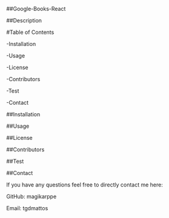 ##Google-Books-React

##Description

#Table of Contents 

-Installation

-Usage

-License

-Contributors

-Test

-Contact

##Installation

##Usage

##License

##Contributors

##Test

##Contact 

If you have any questions feel free to directly contact me here:

GitHub: magikarppe

Email: tgdmattos
